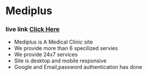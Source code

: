<h1> Mediplus </h1>
<h3> live link  <a href="https://medical-c219b.web.app/">Click Here</a> </h3>
<ul>
    <li>Mediplus is A Medical Clinic site</li>
    <li>We provide more than 6 specilized servies</li>
    <li>We provide 24x7 services</li>
    <li>Site is desktop and mobile responsive</li>
    <li>Google and Email,password authentication has done</li>
</ul>